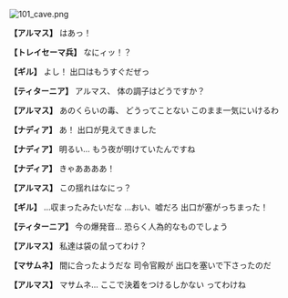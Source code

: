 
![101_cave.png](../images/backgrounds/101_cave.png)

**【アルマス】**
はあっ！

**【トレイセーマ兵】**
なにィッ！？

**【ギル】**
よし！
出口はもうすぐだぜっ

**【ティターニア】**
アルマス、
体の調子はどうですか？

**【アルマス】**
あのくらいの毒、
どうってことない
このまま一気にいけるわ

**【ナディア】**
あ！
出口が見えてきました

**【ナディア】**
明るい…
もう夜が明けていたんですね

**【ナディア】**
きゃああああ！

**【アルマス】**
この揺れはなにっ？

**【ギル】**
…収まったみたいだな
…おい、嘘だろ
出口が塞がっちまった！

**【ティターニア】**
今の爆発音…
恐らく人為的なものでしょう

**【アルマス】**
私達は袋の鼠ってわけ？

**【マサムネ】**
間に合ったようだな
司令官殿が
出口を塞いで下さったのだ

**【アルマス】**
マサムネ…
ここで決着をつけるしかない
ってわけね